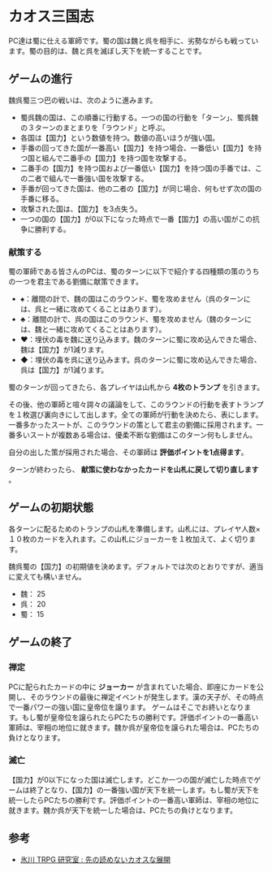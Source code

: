 # カオス三国志

PC達は蜀に仕える軍師です。蜀の国は魏と呉を相手に、劣勢ながらも戦っています。蜀の目的は、魏と呉を滅ぼし天下を統一することです。

## ゲームの進行

魏呉蜀三つ巴の戦いは、次のように進みます。

* 蜀呉魏の国は、この順番に行動する。一つの国の行動を「ターン」、蜀呉魏の３ターンのまとまりを「ラウンド」と呼ぶ。
* 各国は【国力】という数値を持つ。数値の高いほうが強い国。
* 手番の回ってきた国が一番高い【国力】を持つ場合、一番低い【国力】を持つ国と組んで二番手の【国力】を持つ国を攻撃する。
* 二番手の【国力】を持つ国および一番低い【国力】を持つ国の手番では、この二者で組んで一番強い国を攻撃する。
* 手番が回ってきた国は、他の二者の【国力】が同じ場合、何もせず次の国の手番に移る。
* 攻撃された国は、【国力】を3点失う。
* 一つの国の【国力】が0以下になった時点で一番【国力】の高い国がこの抗争に勝利する。

### 献策する

蜀の軍師である皆さんのPCは、蜀のターンに以下で紹介する四種類の策のうちの一つを君主である劉備に献策できます。

* ♠：離間の計で、魏の国はこのラウンド、蜀を攻めません（呉のターンには、呉と一緒に攻めてくることはあります）。
* ♣：離間の計で、呉の国はこのラウンド、蜀を攻めません（魏のターンには、魏と一緒に攻めてくることはあります）。
* ♥：埋伏の毒を魏に送り込みます。魏のターンに蜀に攻め込んできた場合、魏は【国力】が1減ります。
* ◆：埋伏の毒を呉に送り込みます。呉のターンに蜀に攻め込んできた場合、呉は【国力】が1減ります。

蜀のターンが回ってきたら、各プレイヤは山札から **4枚のトランプ** を引きます。

その後、他の軍師と喧々諤々の議論をして、このラウンドの行動を表すトランプを１枚選び裏向きにして出します。全ての軍師が行動を決めたら、表にします。一番多かったスートが、このラウンドの策として君主の劉備に採用されます。一番多いスートが複数ある場合は、優柔不断な劉備はこのターン何もしません。

自分の出した策が採用された場合、その軍師は **評価ポイントを1点得ます**。

ターンが終わったら、 **献策に使わなかったカードを山札に戻して切り直します** 。

## ゲームの初期状態

各ターンに配るためのトランプの山札を準備します。山札には、プレイヤ人数×１０枚のカードを入れます。この山札にジョーカーを１枚加えて、よく切ります。

魏呉蜀の【国力】の初期値を決めます。デフォルトでは次のとおりですが、適当に変えても構いません。

* 魏： 25
* 呉： 20
* 蜀： 15

## ゲームの終了

### 禅定

PCに配られたカードの中に **ジョーカー** が含まれていた場合、即座にカードを公開し、そのラウンドの最後に禅定イベントが発生します。漢の天子が、その時点で一番パワーの強い国に皇帝位を譲ります。
ゲームはそこでお終いとなります。もし蜀が皇帝位を譲られたらPCたちの勝利です。評価ポイントの一番高い軍師は、宰相の地位に就きます。魏か呉が皇帝位を譲られた場合は、PCたちの負けとなります。

### 滅亡

【国力】が0以下になった国は滅亡します。どこか一つの国が滅亡した時点でゲームは終了となり、【国力】の一番強い国が天下を統一します。もし蜀が天下を統一したらPCたちの勝利です。評価ポイントの一番高い軍師は、宰相の地位に就きます。魏か呉が天下を統一した場合は、PCたちの負けとなります。

## 参考

* [氷川 TRPG 研究室 : 先の読めないカオスな展開](http://trpg-labo.com/labo/49)

